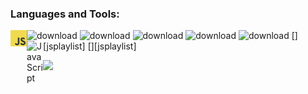 ### Languages and Tools:
![download](https://user-images.githubusercontent.com/51067790/150720323-a14bb71b-8632-48f2-802d-531436f4b8c7.jpg)
![download](https://user-images.githubusercontent.com/51067790/150720353-d63f0028-e0d3-4d16-a8a2-43b2f67ed1fb.png)
![download](https://user-images.githubusercontent.com/51067790/150720378-bdf56008-65db-4c8e-9291-28921d3c7c44.png)
![download](https://user-images.githubusercontent.com/51067790/150720403-ea3fc8f6-dcb0-4b6b-924a-9d5c3432ba59.jpg)
![download](https://user-images.githubusercontent.com/51067790/150720427-497e0705-0aaf-4b93-a672-f28468046b02.png)
[<img align="left" alt="JavaScript" width="26px" src="https://raw.githubusercontent.com/github/explore/80688e429a7d4ef2fca1e82350fe8e3517d3494d/topics/javascript/javascript.png" />][jsplaylist]
[<img align="left" alt="JavaScript" width="26px" src="https://user-images.githubusercontent.com/51067790/150720427-497e0705-0aaf-4b93-a672-f28468046b02.png" />][jsplaylist]

<p align="left">
    <image src="https://github-readme-stats-zeta-wine.vercel.app/api?username=CptbeffHeart&show_icons=true&theme=tokyonight&hide_title=true&include_all_commits=true"><br>
</p>
